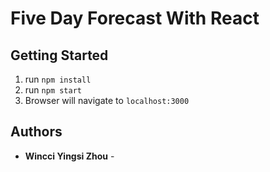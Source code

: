# Five Day Forecast With React

## Getting Started

1. run `npm install`
1. run `npm start`
1. Browser will navigate to `localhost:3000`


## Authors

* **Wincci Yingsi Zhou** - 



